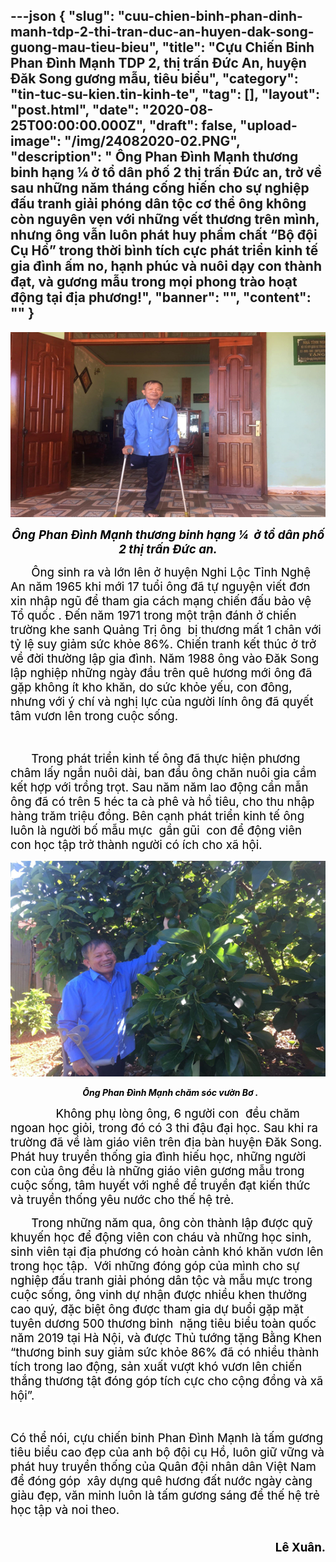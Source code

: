 ---json
{
    "slug": "cuu-chien-binh-phan-dinh-manh-tdp-2-thi-tran-duc-an-huyen-dak-song-guong-mau-tieu-bieu",
    "title": "Cựu Chiến Binh Phan Đình Mạnh TDP 2, thị trấn Đức An, huyện Đăk Song gương mẫu, tiêu biểu",
    "category": "tin-tuc-su-kien.tin-kinh-te",
    "tag": [],
    "layout": "post.html",
    "date": "2020-08-25T00:00:00.000Z",
    "draft": false,
    "upload-image": "/img/24082020-02.PNG",
    "description": " Ông Phan Đình Mạnh thương binh hạng ¼  ở tổ dân phố 2 thị trấn Đức an,  trở về sau những năm tháng cống hiến cho sự nghiệp đấu tranh giải phóng dân tộc cơ thể ông không còn nguyên vẹn với  những vết thương trên mình, nhưng ông  vẫn luôn phát huy phẩm chất “Bộ đội Cụ Hồ” trong thời bình  tích cực phát triển kinh tế gia đình  ấm no, hạnh phúc và nuôi dạy con thành đạt, và gương mẫu trong mọi phong trào hoạt động  tại địa phương!",
    "banner": "",
    "__content__": ""
}
---
<p style="text-align:center"><img alt="" src="/img/24082020-01.PNG" /></p>

<p style="text-align:center"><strong><em><span style="font-size:14.0pt"><span style="color:black">&Ocirc;ng</span></span></em></strong><em><span style="font-size:14.0pt"><span style="color:black"> <strong>Phan Đ&igrave;nh Mạnh thương binh hạng &frac14;&nbsp; ở tổ d&acirc;n phố 2 thị trấn Đức an.</strong></span></span></em></p>

<p><strong>&nbsp;&nbsp;&nbsp;&nbsp;&nbsp;&nbsp;&nbsp;&nbsp;&nbsp; </strong><span style="font-size:14.0pt"><span style="color:black">&Ocirc;ng sinh ra v&agrave; lớn l&ecirc;n ở huyện Nghi Lộc Tỉnh Nghệ An năm 1965 khi mới 17 tuổi &ocirc;ng đ&atilde; tự nguyện viết đơn xin nhập ngũ để tham gia c&aacute;ch mạng chiến đấu bảo vệ Tổ quốc . Đến năm 1971 trong một trận đ&aacute;nh ở chiến trường khe sanh Quảng Trị &ocirc;ng&nbsp; bị thương mất 1 ch&acirc;n với tỷ lệ suy giảm sức khỏe 86%. Chiến tranh kết th&uacute;c ở trở về đời thường lập gia đ&igrave;nh. Năm 1988 &ocirc;ng v&agrave;o Đăk Song lập nghiệp những ng&agrave;y đầu tr&ecirc;n qu&ecirc; hương mới &ocirc;ng đ&atilde; gặp kh&ocirc;ng &iacute;t kho khăn, do sức khỏe yếu, con đ&ocirc;ng,&nbsp; nhưng với &yacute; ch&iacute; v&agrave; nghị lực của người l&iacute;nh &ocirc;ng đ&atilde; quyết t&acirc;m vươn l&ecirc;n trong cuộc sống. </span></span></p>

<p>&nbsp;&nbsp;&nbsp;&nbsp;&nbsp;&nbsp;&nbsp;&nbsp;&nbsp;</p>

<p><strong>&nbsp;&nbsp;&nbsp;&nbsp;&nbsp;&nbsp;&nbsp;&nbsp;&nbsp; </strong><span style="font-size:14.0pt"><span style="color:black">Trong ph&aacute;t triển kinh tế &ocirc;ng đ&atilde; thực hiện phương ch&acirc;m lấy ngắn nu&ocirc;i d&agrave;i, ban đầu &ocirc;ng chăn nu&ocirc;i gia cầm kết hợp với trồng trọt. Sau năm năm lao động cần mẫn &ocirc;ng đ&atilde; c&oacute; tr&ecirc;n 5 h&eacute;c ta c&agrave; ph&ecirc; v&agrave; hồ ti&ecirc;u, cho thu nhập h&agrave;ng trăm triệu đồng. B&ecirc;n cạnh ph&aacute;t triển kinh tế &ocirc;ng lu&ocirc;n l&agrave; người bố mẫu mực&nbsp; gần gũi &nbsp;con để động vi&ecirc;n con học tập trở th&agrave;nh người c&oacute; &iacute;ch cho x&atilde; hội.</span></span></p>

<p style="text-align:center"><img alt="" src="/img/24082020-02.PNG" /></p>

<p style="text-align:center">&nbsp;&nbsp;<strong><em><span style="color:black">&Ocirc;ng Phan Đ&igrave;nh Mạnh chăm s&oacute;c vườn Bơ .</span></em></strong></p>

<p><em>&nbsp;&nbsp;&nbsp;&nbsp;&nbsp;&nbsp;&nbsp;&nbsp;&nbsp; </em><strong>&nbsp;&nbsp;&nbsp;&nbsp;&nbsp;&nbsp;&nbsp;&nbsp;&nbsp; </strong><span style="font-size:14.0pt"><span style="color:black">Kh&ocirc;ng phụ l&ograve;ng &ocirc;ng, 6 người con&nbsp; đều chăm ngoan học giỏi, trong đ&oacute; c&oacute; 3 thi đậu đại học. Sau khi ra trường đ&atilde; về l&agrave;m gi&aacute;o vi&ecirc;n tr&ecirc;n địa b&agrave;n huyện Đăk Song. Ph&aacute;t huy truyền thống gia đ&igrave;nh hiếu học, những người con của &ocirc;ng đều l&agrave; những gi&aacute;o vi&ecirc;n gương mẫu trong cuộc sống, t&acirc;m huyết với nghề để truyền đạt kiến thức v&agrave; truyền thống y&ecirc;u nước cho thế hệ trẻ. </span></span></p>

<p><strong>&nbsp;&nbsp;&nbsp;&nbsp;&nbsp;&nbsp;&nbsp;&nbsp;&nbsp; </strong><span style="font-size:14.0pt"><span style="color:black">Trong những năm qua, &ocirc;ng c&ograve;n th&agrave;nh lập được quỹ khuyến học để động vi&ecirc;n con ch&aacute;u v&agrave; những học sinh, sinh vi&ecirc;n tại địa phương c&oacute; ho&agrave;n cảnh kh&oacute; khăn vươn l&ecirc;n trong học tập.&nbsp; <span style="background-color:white">Với những đ&oacute;ng g&oacute;p của m&igrave;nh cho sự nghiệp đấu tranh giải ph&oacute;ng d&acirc;n tộc v&agrave; mẫu mực trong cuộc sống, &ocirc;ng vinh dự nhận được nhiều khen thưởng cao qu&yacute;, đặc biệt &ocirc;ng được tham gia dự buổi gặp mặt&nbsp; tuy&ecirc;n dương 500 thương binh&nbsp; nặng ti&ecirc;u biểu to&agrave;n quốc năm 2019 tại H&agrave; Nội, v&agrave; được Thủ tướng tặng Bằng Khen &ldquo;thương binh suy giảm sức khỏe 86% đ&atilde; c&oacute; nhiều th&agrave;nh t&iacute;ch trong lao động, sản xuất vượt kh&oacute; vươn l&ecirc;n chiến thắng thương tật đ&oacute;ng g&oacute;p t&iacute;ch cực cho cộng đồng v&agrave; x&atilde; hội&rdquo;. </span></span></span></p>

<p>&nbsp;</p>

<p><span style="font-size:14.0pt"><span style="color:black">C&oacute; thể n&oacute;i, cựu chiến binh Phan Đ&igrave;nh Mạnh l&agrave; tấm gương ti&ecirc;u biểu cao đẹp của anh bộ đội cụ Hồ, lu&ocirc;n giữ vững v&agrave; ph&aacute;t huy truyền thống của Qu&acirc;n đội nh&acirc;n d&acirc;n Việt Nam để đ&oacute;ng g&oacute;p&nbsp; x&acirc;y dựng qu&ecirc; hương đất nước ng&agrave;y c&agrave;ng gi&agrave;u đẹp, văn minh lu&ocirc;n l&agrave; tấm gương s&aacute;ng để thế hệ trẻ học tập v&agrave; noi theo.</span></span></p>

<p style="text-align:right"><span style="font-size:14.0pt"><span style="color:black">&nbsp;&nbsp;&nbsp;&nbsp;&nbsp;&nbsp;&nbsp;&nbsp;&nbsp;&nbsp;&nbsp;&nbsp;&nbsp;&nbsp;&nbsp;&nbsp;&nbsp;&nbsp;&nbsp;&nbsp;&nbsp;&nbsp;&nbsp;&nbsp;&nbsp;&nbsp;&nbsp;&nbsp;&nbsp;&nbsp;&nbsp;&nbsp;&nbsp;&nbsp;&nbsp;&nbsp;&nbsp;&nbsp;&nbsp;&nbsp;&nbsp;&nbsp;&nbsp;&nbsp;&nbsp;&nbsp;&nbsp;&nbsp;&nbsp;&nbsp;&nbsp;&nbsp;&nbsp;&nbsp;&nbsp;&nbsp;&nbsp;&nbsp;&nbsp;&nbsp;&nbsp;&nbsp;&nbsp;&nbsp;&nbsp;&nbsp;&nbsp;&nbsp;&nbsp;&nbsp;&nbsp;&nbsp;&nbsp;&nbsp;&nbsp;&nbsp;&nbsp;&nbsp;&nbsp;&nbsp;&nbsp;&nbsp;&nbsp;&nbsp;&nbsp;&nbsp;&nbsp;&nbsp;&nbsp;&nbsp;&nbsp;&nbsp;&nbsp;&nbsp;&nbsp; <strong>L&ecirc; Xu&acirc;n.</strong></span></span></p>
